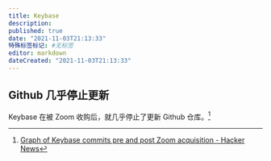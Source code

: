 ```yaml
---
title: Keybase
description:
published: true
date: "2021-11-03T21:13:33"
特殊标签标记: #无标签
editor: markdown
dateCreated: "2021-11-03T21:13:33"
---
```


## Github 几乎停止更新

Keybase 在被 Zoom 收购后，就几乎停止了更新 Github 仓库。[^28814210]

[^28814210]: [Graph of Keybase commits pre and post Zoom acquisition - Hacker News](https://web.archive.org/web/20211011112919/https://news.ycombinator.com/item?id=28814210)
